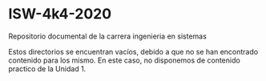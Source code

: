 # ISW-4k4-2020
Repositorio documental de la carrera ingenieria en sistemas

Estos directorios se encuentran vacíos, debido a que no se han encontrado contenido para los mismo.
En este caso, no disponemos de contenido practico de la Unidad 1.
